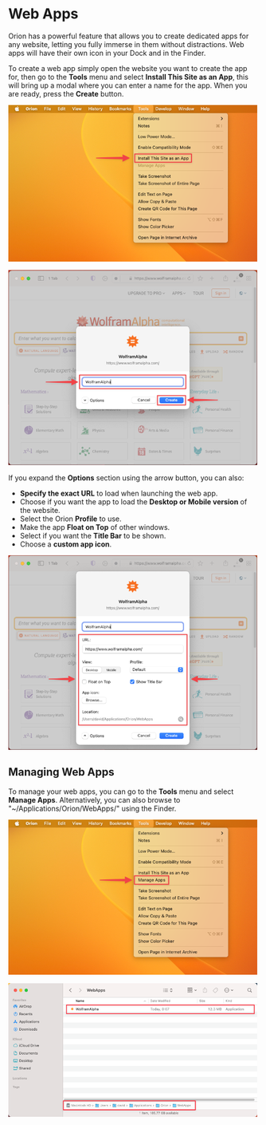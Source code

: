 # Web Apps

Orion has a powerful feature that allows you to create dedicated apps for any website, letting you fully immerse in them without distractions. Web apps will have their own icon in your Dock and in the Finder.

To create a web app simply open the website you want to create the app for, then go to the **Tools** menu and select **Install This Site as an App**, this will bring up a modal where you can enter a name for the app. When you are ready, press the **Create** button.

<img src="./media/macos_web_apps_install_menu.png" width="500" alt="Install Web App Menu"><br />

<img src="./media/macos_web_apps_install_modal.png" width="500" alt="Install Web App Modal"><br />

If you expand the **Options** section using the arrow button, you can also:
- **Specify the exact URL** to load when launching the web app.
- Choose if you want the app to load the **Desktop or Mobile version** of the website.
- Select the Orion **Profile** to use.
- Make the app **Float on Top** of other windows.
- Select if you want the **Title Bar** to be shown.
- Choose a **custom app icon**.

<img src="./media/macos_web_apps_install_options.png" width="500" alt="Install Web App Options"><br />

## Managing Web Apps

To manage your web apps, you can go to the **Tools** menu and select **Manage Apps**. Alternatively, you can also browse to "~/Applications/Orion/WebApps/" using the Finder.

<img src="./media/macos_web_apps_manage_apps_menu.png" width="500" alt="Manage Web Apps Menu"><br />

<img src="./media/macos_web_apps_manage_apps_finder.png" width="500" alt="Web Apps Location in Finder"><br />